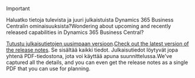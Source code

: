 > [!IMPORTANT]
>
> <span data-ttu-id="ddfed-101">Haluatko tietoja tulevista ja juuri julkaistuista Dynamics 365 Business Centralin ominaisuuksista?</span><span class="sxs-lookup"><span data-stu-id="ddfed-101">Wondering about upcoming and recently released capabilities in Dynamics 365 Business Central?</span></span>
>
> <span data-ttu-id="ddfed-102">[Tutustu julkaisutietojen uusimpaan versioon](/business-applications-release-notes/April19/dynamics365-business-central/).</span><span class="sxs-lookup"><span data-stu-id="ddfed-102">[Check out the latest version of the release notes](/business-applications-release-notes/April19/dynamics365-business-central/).</span></span> <span data-ttu-id="ddfed-103">Se sisältää kaikki tiedot. Julkaisutiedot löytyvät jopa yhtenä PDF-tiedostona, jota voi käyttää apuna suunnittelussa.</span><span class="sxs-lookup"><span data-stu-id="ddfed-103">We've captured all the details, and you can even get the release notes as a single PDF that you can use for planning.</span></span>  
